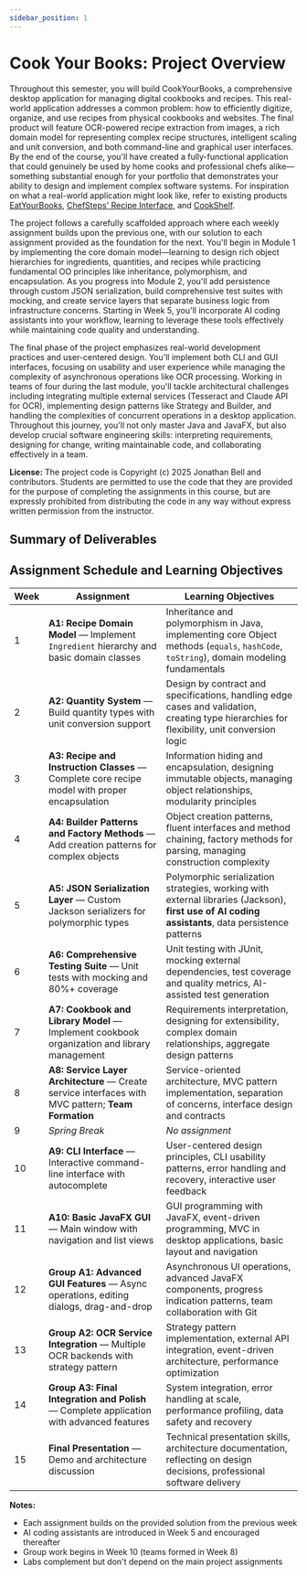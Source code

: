 ```yaml
---
sidebar_position: 1
---
```


# Cook Your Books: Project Overview

Throughout this semester, you will build CookYourBooks, a comprehensive desktop application for managing digital cookbooks and recipes. This real-world application addresses a common problem: how to efficiently digitize, organize, and use recipes from physical cookbooks and websites. The final product will feature OCR-powered recipe extraction from images, a rich domain model for representing complex recipe structures, intelligent scaling and unit conversion, and both command-line and graphical user interfaces. By the end of the course, you'll have created a fully-functional application that could genuinely be used by home cooks and professional chefs alike—something substantial enough for your portfolio that demonstrates your ability to design and implement complex software systems. For inspiration on what a real-world application might look like, refer to existing products [EatYourBooks](https://eatyourbooks.com/), [ChefSteps' Recipe Interface](https://www.chefsteps.com/activities/skillet-apple-pie), and [CookShelf](https://www.cookshelf.app/). 

The project follows a carefully scaffolded approach where each weekly assignment builds upon the previous one, with our solution to each assignment provided as the foundation for the next. You'll begin in Module 1 by implementing the core domain model—learning to design rich object hierarchies for ingredients, quantities, and recipes while practicing fundamental OO principles like inheritance, polymorphism, and encapsulation. As you progress into Module 2, you'll add persistence through custom JSON serialization, build comprehensive test suites with mocking, and create service layers that separate business logic from infrastructure concerns. Starting in Week 5, you'll incorporate AI coding assistants into your workflow, learning to leverage these tools effectively while maintaining code quality and understanding.

The final phase of the project emphasizes real-world development practices and user-centered design. You'll implement both CLI and GUI interfaces, focusing on usability and user experience while managing the complexity of asynchronous operations like OCR processing. Working in teams of four during the last module, you'll tackle architectural challenges including integrating multiple external services (Tesseract and Claude API for OCR), implementing design patterns like Strategy and Builder, and handling the complexities of concurrent operations in a desktop application. Throughout this journey, you'll not only master Java and JavaFX, but also develop crucial software engineering skills: interpreting requirements, designing for change, writing maintainable code, and collaborating effectively in a team.

**License:** The project code is Copyright (c) 2025 Jonathan Bell and contributors. Students are permitted to use the code that they are provided for the purpose of completing the assignments in this course, but are expressly prohibited from distributing the code in any way without express written permission from the instructor.

## Summary of Deliverables

## **Assignment Schedule and Learning Objectives**

| Week | Assignment | Learning Objectives |
|------|------------|-------------------|
| 1 | **A1: Recipe Domain Model** — Implement `Ingredient` hierarchy and basic domain classes | Inheritance and polymorphism in Java, implementing core Object methods (`equals`, `hashCode`, `toString`), domain modeling fundamentals |
| 2 | **A2: Quantity System** — Build quantity types with unit conversion support | Design by contract and specifications, handling edge cases and validation, creating type hierarchies for flexibility, unit conversion logic |
| 3 | **A3: Recipe and Instruction Classes** — Complete core recipe model with proper encapsulation | Information hiding and encapsulation, designing immutable objects, managing object relationships, modularity principles |
| 4 | **A4: Builder Patterns and Factory Methods** — Add creation patterns for complex objects | Object creation patterns, fluent interfaces and method chaining, factory methods for parsing, managing construction complexity |
| 5 | **A5: JSON Serialization Layer** — Custom Jackson serializers for polymorphic types | Polymorphic serialization strategies, working with external libraries (Jackson), **first use of AI coding assistants**, data persistence patterns |
| 6 | **A6: Comprehensive Testing Suite** — Unit tests with mocking and 80%+ coverage | Unit testing with JUnit, mocking external dependencies, test coverage and quality metrics, AI-assisted test generation |
| 7 | **A7: Cookbook and Library Model** — Implement cookbook organization and library management | Requirements interpretation, designing for extensibility, complex domain relationships, aggregate design patterns |
| 8 | **A8: Service Layer Architecture** — Create service interfaces with MVC pattern; **Team Formation** | Service-oriented architecture, MVC pattern implementation, separation of concerns, interface design and contracts |
| 9 | *Spring Break* | *No assignment* |
| 10 | **A9: CLI Interface** — Interactive command-line interface with autocomplete | User-centered design principles, CLI usability patterns, error handling and recovery, interactive user feedback |
| 11 | **A10: Basic JavaFX GUI** — Main window with navigation and list views | GUI programming with JavaFX, event-driven programming, MVC in desktop applications, basic layout and navigation |
| 12 | **Group A1: Advanced GUI Features** — Async operations, editing dialogs, drag-and-drop | Asynchronous UI operations, advanced JavaFX components, progress indication patterns, team collaboration with Git |
| 13 | **Group A2: OCR Service Integration** — Multiple OCR backends with strategy pattern | Strategy pattern implementation, external API integration, event-driven architecture, performance optimization |
| 14 | **Group A3: Final Integration and Polish** — Complete application with advanced features | System integration, error handling at scale, performance profiling, data safety and recovery |
| 15 | **Final Presentation** — Demo and architecture discussion | Technical presentation skills, architecture documentation, reflecting on design decisions, professional software delivery |

**Notes:**
- Each assignment builds on the provided solution from the previous week
- AI coding assistants are introduced in Week 5 and encouraged thereafter
- Group work begins in Week 10 (teams formed in Week 8)
- Labs complement but don't depend on the main project assignments